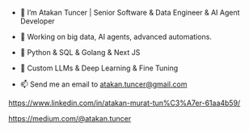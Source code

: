 - 👋 I’m Atakan Tuncer | Senior Software & Data Engineer & AI Agent Developer
- 👀 Working on big data, AI agents, advanced automations. 
- 💞️ Python & SQL & Golang & Next JS
- 🌱 Custom LLMs & Deep Learning & Fine Tuning

- 📫 Send me an email to atakan.tuncer@gmail.com 

https://www.linkedin.com/in/atakan-murat-tun%C3%A7er-61aa4b59/

https://medium.com/@atakan.tuncer

<!---
atakkant/atakkant is a ✨ special ✨ repository because its `README.md` (this file) appears on your GitHub profile.
You can click the Preview link to take a look at your changes.
--->
